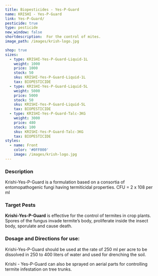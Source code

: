 ```yaml
---
title: Biopesticides - Yes-P-Guard
name: KRISHI - Yes-P-Guard
link: Yes-P-Guard/
pesticide: true
type: pesticide
new_window: false
shortdescription:  For the control of mites.
image_path: /images/krish-logo.jpg

shop: true
sizes:
  - type: KRISHI-Yes-P-Guard-Liquid-1L
    weight: 1000
    price: 1000
    stock: 50
    sku: KRISHI-Yes-P-Guard-Liquid-1L
    tax: BIOPESTICIDE
  - type: KRISHI-Yes-P-Guard-Liquid-5L
    weight: 5000
    price: 5000
    stock: 50
    sku: KRISHI-Yes-P-Guard-Liquid-5L
    tax: BIOPESTICIDE
  - type: KRISHI-Yes-P-Guard-Talc-3KG
    weight: 3000
    price: 480
    stock: 100
    sku: KRISHI-Yes-P-Guard-Talc-3KG
    tax: BIOPESTICIDE
styles:
  - name: Front
    color: '#0FF000'
    image: /images/krish-logo.jpg
---
```

### Description
Krishi-Yes-P-Guard is a formulation based on a consortia of entomopathogenic fungi having termiticidal properties.  CFU = 2 x 108 per ml

### Target Pests
**Krishi-Yes-P-Guard** is effective for the control of termites in crop plants. Spores of the
fungus invade termite’s body,  proliferate inside the insect body, sporulate and cause death.

### Dosage and Directions for use:
Krishi-Yes-P-Guard should be used at the rate of 250 ml per acre to
be dissolved in 250 to 400 liters of water and used for drenching the soil.

Krishi - Yes-P-Guard can also be sprayed on aerial parts for controlling termite infestation on tree trunks.
